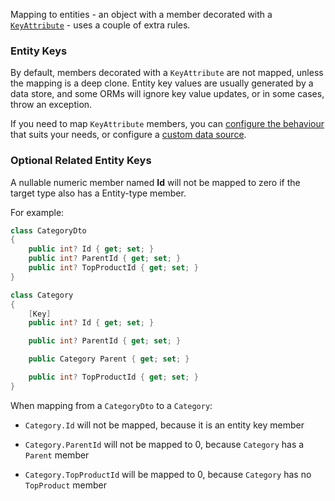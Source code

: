 Mapping to entities - an object with a member decorated with a [`KeyAttribute`](https://docs.microsoft.com/en-us/dotnet/api/system.componentmodel.dataannotations.keyattribute) - uses a couple of extra rules. 

### Entity Keys

By default, members decorated with a `KeyAttribute` are not mapped, unless the mapping is a deep clone. Entity key values are usually generated by a data store, and some ORMs will ignore key value updates, or in some cases, throw an exception.

If you need to map `KeyAttribute` members, you can [configure the behaviour](/configuration/Entity-Mapping) that suits your needs, or configure a [custom data source](/configuration/Member-Values).

### Optional Related Entity Keys

A nullable numeric member named **<something>Id** will not be mapped to zero if the target type also has a **<something>** Entity-type member.

For example:

```cs
class CategoryDto
{
    public int? Id { get; set; }
    public int? ParentId { get; set; }
    public int? TopProductId { get; set; }
}

class Category
{
    [Key]
    public int? Id { get; set; }

    public int? ParentId { get; set; }

    public Category Parent { get; set; }

    public int? TopProductId { get; set; }
}
```

When mapping from a `CategoryDto` to a `Category`:

- `Category.Id` will not be mapped, because it is an entity key member

- `Category.ParentId` will not be mapped to 0, because `Category` has a `Parent` member

- `Category.TopProductId` will be mapped to 0, because `Category` has no `TopProduct` member